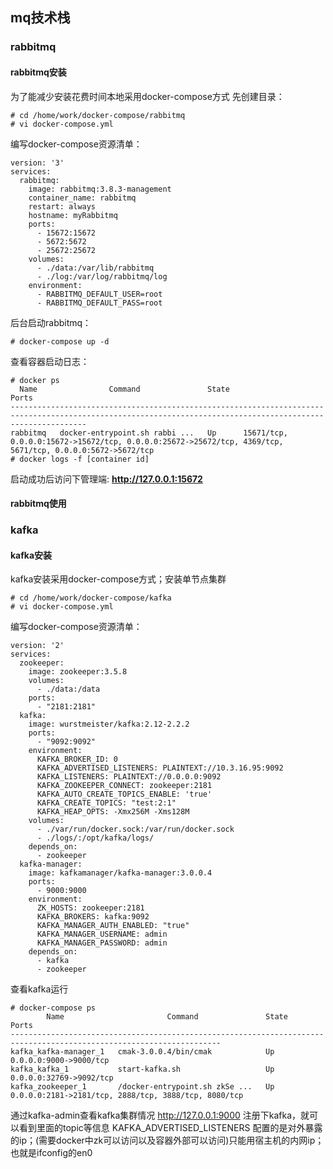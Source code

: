 ## mq技术栈
### rabbitmq
#### rabbitmq安装
为了能减少安装花费时间本地采用docker-compose方式
先创建目录：
```
# cd /home/work/docker-compose/rabbitmq
# vi docker-compose.yml
```
编写docker-compose资源清单：
```
version: '3'
services:
  rabbitmq:
    image: rabbitmq:3.8.3-management
    container_name: rabbitmq
    restart: always
    hostname: myRabbitmq
    ports:
      - 15672:15672
      - 5672:5672
      - 25672:25672
    volumes:
      - ./data:/var/lib/rabbitmq
      - ./log:/var/log/rabbitmq/log
    environment:
      - RABBITMQ_DEFAULT_USER=root
      - RABBITMQ_DEFAULT_PASS=root
```
后台启动rabbitmq：
```
# docker-compose up -d
```
查看容器启动日志：
```
# docker ps
  Name                Command               State                                                     Ports
-------------------------------------------------------------------------------------------------------------------------------------------------------------
rabbitmq   docker-entrypoint.sh rabbi ...   Up      15671/tcp, 0.0.0.0:15672->15672/tcp, 0.0.0.0:25672->25672/tcp, 4369/tcp, 5671/tcp, 0.0.0.0:5672->5672/tcp
# docker logs -f [container id]
```
启动成功后访问下管理端:
**http://127.0.0.1:15672**

#### rabbitmq使用

### kafka
#### kafka安装
kafka安装采用docker-compose方式；安装单节点集群
```
# cd /home/work/docker-compose/kafka
# vi docker-compose.yml
```
编写docker-compose资源清单：
```
version: '2'
services:
  zookeeper:
    image: zookeeper:3.5.8
    volumes:
      - ./data:/data
    ports:
      - "2181:2181"
  kafka:
    image: wurstmeister/kafka:2.12-2.2.2
    ports:
      - "9092:9092"
    environment:
      KAFKA_BROKER_ID: 0
      KAFKA_ADVERTISED_LISTENERS: PLAINTEXT://10.3.16.95:9092
      KAFKA_LISTENERS: PLAINTEXT://0.0.0.0:9092
      KAFKA_ZOOKEEPER_CONNECT: zookeeper:2181
      KAFKA_AUTO_CREATE_TOPICS_ENABLE: 'true'
      KAFKA_CREATE_TOPICS: "test:2:1"
      KAFKA_HEAP_OPTS: -Xmx256M -Xms128M
    volumes:
      - ./var/run/docker.sock:/var/run/docker.sock
      - ./logs/:/opt/kafka/logs/
    depends_on:
      - zookeeper
  kafka-manager:
    image: kafkamanager/kafka-manager:3.0.0.4
    ports:
      - 9000:9000
    environment:
      ZK_HOSTS: zookeeper:2181
      KAFKA_BROKERS: kafka:9092
      KAFKA_MANAGER_AUTH_ENABLED: "true"
      KAFKA_MANAGER_USERNAME: admin
      KAFKA_MANAGER_PASSWORD: admin
    depends_on:
      - kafka
      - zookeeper
```
查看kafka运行
```
# docker-compose ps
        Name                       Command               State                          Ports
---------------------------------------------------------------------------------------------------------------------
kafka_kafka-manager_1   cmak-3.0.0.4/bin/cmak            Up      0.0.0.0:9000->9000/tcp
kafka_kafka_1           start-kafka.sh                   Up      0.0.0.0:32769->9092/tcp
kafka_zookeeper_1       /docker-entrypoint.sh zkSe ...   Up      0.0.0.0:2181->2181/tcp, 2888/tcp, 3888/tcp, 8080/tcp
```
通过kafka-admin查看kafka集群情况
http://127.0.0.1:9000
注册下kafka，就可以看到里面的topic等信息
KAFKA_ADVERTISED_LISTENERS 配置的是对外暴露的ip；(需要docker中zk可以访问以及容器外部可以访问)只能用宿主机的内网ip；也就是ifconfig的en0
